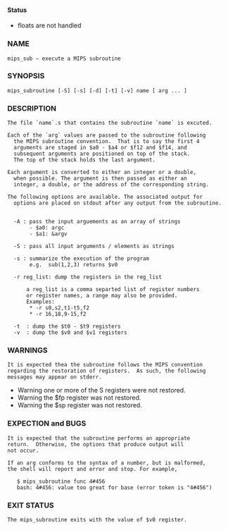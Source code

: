 #### Status
  - floats are not handled

### NAME
    mips_sub – execute a MIPS subroutine

### SYNOPSIS
    mips_subroutine [-S] [-s] [-d] [-t] [-v] name [ arg ... ]


### DESCRIPTION
    The file `name`.s that contains the subroutine `name` is excuted.

    Each of the `arg` values are passed to the subroutine following
      the MIPS subroutine convention.  That is to say the first 4
      arguments are staged in $a0 - $a4 or $f12 and $f14, and 
      subsequent arguments are positioned on top of the stack. 
      The top of the stack holds the last argument.

    Each argument is converted to either an integer or a double, 
      when possible. The argument is then passed as either an 
      integer, a double, or the address of the corresponding string.
    
    The following options are available. The associated output for
      options are placed on stdout after any output from the subroutine.


      -A : pass the input arguements as an array of strings
           - $a0: argc
           - $a1: &argv

      -S : pass all input arguments / elements as strings

      -s : summarize the execution of the program 
           e.g.  sub(1,2,3) returns $v0

      -r reg_list: dump the registers in the reg_list
        
          a reg_list is a comma separted list of register numbers
          or register names, a range may also be provided.
          Examples:
           * -r s0,s2,t1-t5,f2
           * -r 16,18,9-15,f2

      -t  : dump the $t0 - $t9 registers 
      -v  : dump the $v0 and $v1 registers 


 ### WARNINGS
    It is expected thea the subroutine follows the MIPS convention
    regarding the restoration of registers.  As such, the following
    messages may appear on stderr.

   *  Warning one or more of the S registers were not restored.
   *  Warning the $fp register was not restored.
   *  Warning the $sp register was not restored.

### EXPECTION and BUGS
    It is expected that the subroutine performs an appropriate
    return.  Otherwise, the options that produce output will
    not occur. 

    If an arg conforms to the syntax of a number, but is malformed,
    the shell will report and error and stop. For example,

       $ mips_subroutine func 4#456
       bash: 4#456: value too great for base (error token is "4#456")

### EXIT STATUS
    The mips_subroutine exits with the value of $v0 register.


